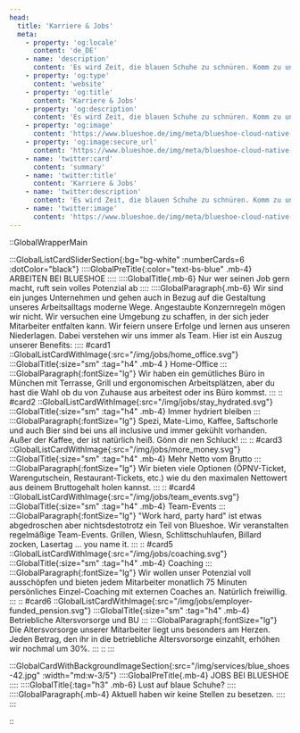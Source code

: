 ```yaml
---
head:
  title: 'Karriere & Jobs'
  meta:
    - property: 'og:locale'
      content: 'de_DE'
    - name: 'description'
      content: 'Es wird Zeit, die blauen Schuhe zu schnüren. Komm zu uns ins Team, wir freuen uns auf dich.'
    - property: 'og:type'
      content: 'website'
    - property: 'og:title'
      content: 'Karriere & Jobs'
    - property: 'og:description'
      content: 'Es wird Zeit, die blauen Schuhe zu schnüren. Komm zu uns ins Team, wir freuen uns auf dich.'
    - property: 'og:image'
      content: 'https://www.blueshoe.de/img/meta/blueshoe-cloud-native-devlopment.png'
    - property: 'og:image:secure_url'
      content: 'https://www.blueshoe.de/img/meta/blueshoe-cloud-native-devlopment.png'
    - name: 'twitter:card'
      content: 'summary'
    - name: 'twitter:title'
      content: 'Karriere & Jobs'
    - name: 'twitter:description'
      content: 'Es wird Zeit, die blauen Schuhe zu schnüren. Komm zu uns ins Team, wir freuen uns auf dich.'
    - name: 'twitter:image'
      content: 'https://www.blueshoe.de/img/meta/blueshoe-cloud-native-devlopment.png'
---
```


::GlobalWrapperMain

:::GlobalListCardSliderSection{:bg="bg-white" :numberCards=6 :dotColor="black"}
::::GlobalPreTitle{:color="text-bs-blue" .mb-4}
ARBEITEN BEI BLUESHOE
::::
::::GlobalTitle{.mb-6}
Nur wer seinen Job gern macht, ruft sein volles Potenzial ab
::::
::::GlobalParagraph{.mb-6}
Wir sind ein junges Unternehmen und gehen auch in Bezug auf die Gestaltung unseres Arbeitsalltags moderne Wege. Angestaubte Konzernregeln mögen wir nicht. Wir versuchen eine Umgebung zu schaffen, in der sich jeder Mitarbeiter entfalten kann. Wir feiern unsere Erfolge und lernen aus unseren Niederlagen. Dabei verstehen wir uns immer als Team. Hier ist ein Auszug unserer Benefits:
::::
#card1
::GlobalListCardWithImage{:src="/img/jobs/home_office.svg"}
:::GlobalTitle{:size="sm" :tag="h4" .mb-4 }
Home-Office
:::
:::GlobalParagraph{:fontSize="lg"}
Wir haben ein gemütliches Büro in München mit Terrasse, Grill und ergonomischen Arbeitsplätzen, aber du hast die Wahl ob du von Zuhause aus arbeitest oder ins Büro kommst.
:::
::
#card2
::GlobalListCardWithImage{:src="/img/jobs/stay_hydrated.svg"}
:::GlobalTitle{:size="sm" :tag="h4" .mb-4}
Immer hydriert bleiben
:::
:::GlobalParagraph{:fontSize="lg"}
Spezi, Mate-Limo, Kaffee, Saftschorle und auch Bier sind bei uns all inclusive und immer gekühlt vorhanden. Außer der Kaffee, der ist natürlich heiß. Gönn dir nen Schluck!
:::
::
#card3
::GlobalListCardWithImage{:src="/img/jobs/more_money.svg"}
:::GlobalTitle{:size="sm" :tag="h4" .mb-4}
Mehr Netto vom Brutto
:::
:::GlobalParagraph{:fontSize="lg"}
Wir bieten viele Optionen (ÖPNV-Ticket, Warengutschein, Restaurant-Tickets, etc.) wie du den maximalen Nettowert aus deinem Bruttogehalt holen kannst.
:::
::
#card4
::GlobalListCardWithImage{:src="/img/jobs/team_events.svg"}
:::GlobalTitle{:size="sm" :tag="h4" .mb-4}
Team-Events
:::
:::GlobalParagraph{:fontSize="lg"}
"Work hard, party hard" ist etwas abgedroschen aber nichtsdestotrotz ein Teil von Blueshoe. Wir veranstalten regelmäßige Team-Events. Grillen, Wiesn, Schlittschuhlaufen, Billard zocken, Lasertag ... you name it.
:::
::
#card5
::GlobalListCardWithImage{:src="/img/jobs/coaching.svg"}
:::GlobalTitle{:size="sm" :tag="h4" .mb-4}
Coaching
:::
:::GlobalParagraph{:fontSize="lg"}
Wir wollen unser Potenzial voll ausschöpfen und bieten jedem Mitarbeiter monatlich 75 Minuten persönliches Einzel-Coaching mit externen Coaches an. Natürlich freiwillig.
:::
::
#card6
::GlobalListCardWithImage{:src="/img/jobs/employer-funded_pension.svg"}
:::GlobalTitle{:size="sm" :tag="h4" .mb-4}
Betriebliche Altersvorsorge und BU
:::
:::GlobalParagraph{:fontSize="lg"}
Die Altersvorsorge unserer Mitarbeiter liegt uns besonders am Herzen. Jeden Betrag, den ihr in die betriebliche Altersvorsorge einzahlt, erhöhen wir nochmal um 30%.
:::
::
:::

:::GlobalCardWithBackgroundImageSection{:src="/img/services/blue_shoes-42.jpg" :width="md:w-3/5"}
::::GlobalPreTitle{.mb-4}
JOBS BEI BLUESHOE
::::
::::GlobalTitle{:tag="h3" .mb-6}
Lust auf blaue Schuhe?
::::
::::GlobalParagraph{.mb-4}
Aktuell haben wir keine Stellen zu besetzen.
::::
:::

::